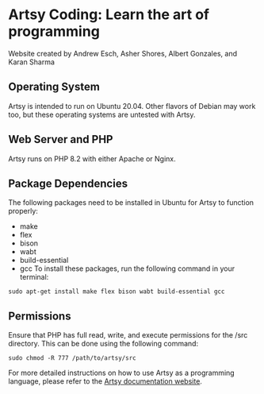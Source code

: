 # Artsy Coding: Learn the art of programming
Website created by Andrew Esch, Asher Shores, Albert Gonzales, and Karan Sharma

## Operating System
Artsy is intended to run on Ubuntu 20.04. Other flavors of Debian may work too, but these operating systems are untested with Artsy.

## Web Server and PHP
Artsy runs on PHP 8.2 with either Apache or Nginx.

## Package Dependencies
The following packages need to be installed in Ubuntu for Artsy to function properly:
- make
- flex
- bison
- wabt
- build-essential
- gcc
To install these packages, run the following command in your terminal:
```
sudo apt-get install make flex bison wabt build-essential gcc
```

## Permissions
Ensure that PHP has full read, write, and execute permissions for the /src directory. This can be done using the following command:
```
sudo chmod -R 777 /path/to/artsy/src
```

For more detailed instructions on how to use Artsy as a programming language, please refer to the [Artsy documentation website](https://drewesch.notion.site/Artsy-Coding-7b9021e7eb11475ca68ca2d7a60bdd1e).